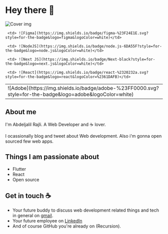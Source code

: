 # Hey there :wave:

<img src="https://i.postimg.cc/TPYR344t/Rajli-cover.png" alt="Cover img">


<table>
  <tr>  
     <td>![Adobe](https://img.shields.io/badge/adobe-%23FF0000.svg?style=for-the-badge&logo=adobe&logoColor=white)</td>
      
     <td> ![Figma](https://img.shields.io/badge/figma-%23F24E1E.svg?style=for-the-badge&logo=figma&logoColor=white)</td>
      
     <td> ![NodeJS](https://img.shields.io/badge/node.js-6DA55F?style=for-the-badge&logo=node.js&logoColor=white)</td>
      
     <td> ![Next JS](https://img.shields.io/badge/Next-black?style=for-the-badge&logo=next.js&logoColor=white)</td>
      
     <td> ![React](https://img.shields.io/badge/react-%2320232a.svg?style=for-the-badge&logo=react&logoColor=%2361DAFB)</td>
  </tr>
</table>

## About me

I'm Abdeljalil Rajli. A Web Developer and :coffee: lover. 

I ocassionally blog and tweet about Web development. Also i'm gonna open sourced few web apps.  


## Things I am passionate about

- Flutter
- React
- Open source

## Get in touch :coffee:

- Your future buddy to discuss web development related things and tech in general on [gmail](mailto:rajli.contact@gmail.com).
- Your future employee on [LinkedIn](https://www.linkedin.com/in/abdeljalil-rajli-02b3a91b3)
- And of course GitHub you're already on (Recursion).


<!--- 👋 Hi, I’m @Abdeljalil Rajli
- 👀 I’m interested in ...
- 🌱 I’m currently learning ...
- 💞️ I’m looking to collaborate on ...
- 📫 How to reach me ... --->

<!---
AbdeljalilRajli/AbdeljalilRajli is a ✨ special ✨ repository because its `README.md` (this file) appears on your GitHub profile.
You can click the Preview link to take a look at your changes.
--->
